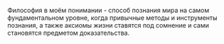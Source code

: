 Философия в моём понимании - способ познания мира на самом фундаментальном уровне, когда привычные методы и инструменты познания, а также аксиомы жизни ставятся под сомнение и сами становятся предметом доказательства.